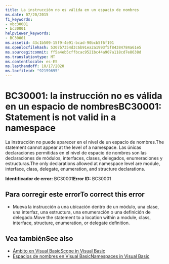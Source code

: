 ```yaml
---
title: La instrucción no es válida en un espacio de nombres
ms.date: 07/20/2015
f1_keywords:
- vbc30001
- bc30001
helpviewer_keywords:
- BC30001
ms.assetid: 43c1b509-15f9-4e91-bcad-90bcb5f6f191
ms.openlocfilehash: 5307b7354d3c6b91ea2a1993f5f84384784a61e5
ms.sourcegitcommit: ff5a4eb5cffbcac9521bc44a907a118cd7e8638d
ms.translationtype: MT
ms.contentlocale: es-ES
ms.lasthandoff: 10/17/2020
ms.locfileid: "92159695"
---
```

# <a name="bc30001-statement-is-not-valid-in-a-namespace"></a><span data-ttu-id="bab51-102">BC30001: la instrucción no es válida en un espacio de nombres</span><span class="sxs-lookup"><span data-stu-id="bab51-102">BC30001: Statement is not valid in a namespace</span></span>

<span data-ttu-id="bab51-103">La instrucción no puede aparecer en el nivel de un espacio de nombres.</span><span class="sxs-lookup"><span data-stu-id="bab51-103">The statement cannot appear at the level of a namespace.</span></span> <span data-ttu-id="bab51-104">Las únicas declaraciones permitidas en el nivel de espacio de nombres son las declaraciones de módulos, interfaces, clases, delegados, enumeraciones y estructuras.</span><span class="sxs-lookup"><span data-stu-id="bab51-104">The only declarations allowed at namespace level are module, interface, class, delegate, enumeration, and structure declarations.</span></span>

 <span data-ttu-id="bab51-105">**Identificador de error:** BC30001</span><span class="sxs-lookup"><span data-stu-id="bab51-105">**Error ID:** BC30001</span></span>

## <a name="to-correct-this-error"></a><span data-ttu-id="bab51-106">Para corregir este error</span><span class="sxs-lookup"><span data-stu-id="bab51-106">To correct this error</span></span>

- <span data-ttu-id="bab51-107">Mueva la instrucción a una ubicación dentro de un módulo, una clase, una interfaz, una estructura, una enumeración o una definición de delegado.</span><span class="sxs-lookup"><span data-stu-id="bab51-107">Move the statement to a location within a module, class, interface, structure, enumeration, or delegate definition.</span></span>

## <a name="see-also"></a><span data-ttu-id="bab51-108">Vea también</span><span class="sxs-lookup"><span data-stu-id="bab51-108">See also</span></span>

- [<span data-ttu-id="bab51-109">Ámbito en Visual Basic</span><span class="sxs-lookup"><span data-stu-id="bab51-109">Scope in Visual Basic</span></span>](../../programming-guide/language-features/declared-elements/scope.md)
- [<span data-ttu-id="bab51-110">Espacios de nombres en Visual Basic</span><span class="sxs-lookup"><span data-stu-id="bab51-110">Namespaces in Visual Basic</span></span>](../../programming-guide/program-structure/namespaces.md)
